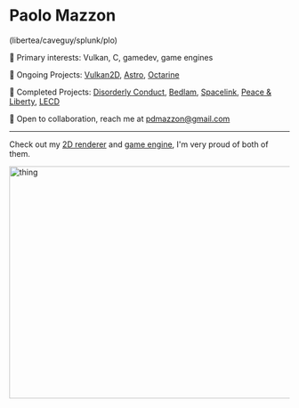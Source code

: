 # Paolo Mazzon
(libertea/caveguy/splunk/plo) 

👺 Primary interests: Vulkan, C, gamedev, game engines

🍄 Ongoing Projects: [Vulkan2D](http://www.github.com/PaoloMazzon/Vulkan2D), [Astro](https://astroengine.ca/), [Octarine](https://github.com/PaoloMazzon/Octarine)

🤨 Completed Projects: [Disorderly Conduct](https://devplo.itch.io/disorderly-conduct), [Bedlam](https://github.com/PaoloMazzon/Bedlam), [Spacelink](https://github.com/PaoloMazzon/Spacelink), [Peace & Liberty](https://github.com/PaoloMazzon/PeacenLiberty), [LECD](https://github.com/PaoloMazzon/Low-Earth-Cleanup-Detail)

🗿 Open to collaboration, reach me at [pdmazzon@gmail.com](mailto:pdmazzon@gmail.com)

---------

Check out my [2D renderer](http://www.github.com/PaoloMazzon/Vulkan2D) and [game engine](https://astroengine.ca/),
I'm very proud of both of them.

<img width="979" height="417" alt="thing" src="https://github.com/user-attachments/assets/5f99ac2d-f6d9-412e-b21b-cb8453fff8dd" />
